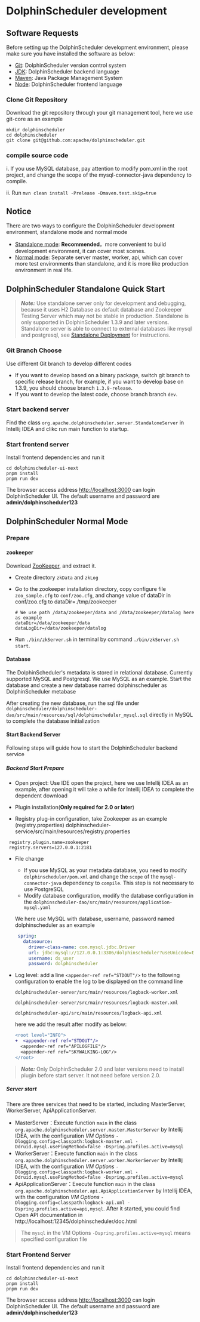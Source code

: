 # DolphinScheduler development

## Software Requests

Before setting up the DolphinScheduler development environment, please make sure you have installed the software as below:

* [Git](https://git-scm.com/downloads): DolphinScheduler version control system
* [JDK](https://www.oracle.com/technetwork/java/javase/downloads/index.html): DolphinScheduler backend language
* [Maven](http://maven.apache.org/download.cgi): Java Package Management System
* [Node](https://nodejs.org/en/download): DolphinScheduler frontend
 language

### Clone Git Repository

Download the git repository through your git management tool, here we use git-core as an example

```shell
mkdir dolphinscheduler
cd dolphinscheduler
git clone git@github.com:apache/dolphinscheduler.git
```
### compile source code

i. If you use MySQL database, pay attention to modify pom.xml in the root project, and change the scope of the mysql-connector-java dependency to compile.

ii. Run `mvn clean install -Prelease -Dmaven.test.skip=true`


## Notice

There are two ways to configure the DolphinScheduler development environment, standalone mode and normal mode

* [Standalone mode](#dolphinscheduler-standalone-quick-start): **Recommended**，more convenient to build development environment, it can cover most scenes.
* [Normal mode](#dolphinscheduler-normal-mode): Separate server master, worker, api, which can cover more test environments than standalone, and it is more like production environment in real life.

## DolphinScheduler Standalone Quick Start

> **_Note:_** Use standalone server only for development and debugging, because it uses H2 Database as default database and Zookeeper Testing Server which may not be stable in production.
> Standalone is only supported in DolphinScheduler 1.3.9 and later versions.
> Standalone server is able to connect to external databases like mysql and postgresql, see [Standalone Deployment](https://dolphinscheduler.apache.org/en-us/docs/dev/user_doc/guide/installation/standalone.html) for instructions.

### Git Branch Choose

Use different Git branch to develop different codes

* If you want to develop based on a binary package, switch git branch to specific release branch, for example, if you want to develop base on 1.3.9, you should choose branch `1.3.9-release`.
* If you want to develop the latest code, choose branch branch `dev`.

### Start backend server

Find the class `org.apache.dolphinscheduler.server.StandaloneServer` in Intellij IDEA and clikc run main function to startup.

### Start frontend server

Install frontend dependencies and run it

```shell
cd dolphinscheduler-ui-next
pnpm install
pnpm run dev
```

The browser access address [http://localhost:3000](http://localhost:3000) can login DolphinScheduler UI. The default username and password are **admin/dolphinscheduler123**

## DolphinScheduler Normal Mode

### Prepare

#### zookeeper

Download [ZooKeeper](https://www.apache.org/dyn/closer.lua/zookeeper/zookeeper-3.6.3), and extract it.

* Create directory `zkData` and `zkLog`
* Go to the zookeeper installation directory, copy configure file `zoo_sample.cfg` to `conf/zoo.cfg`, and change value of dataDir in conf/zoo.cfg to dataDir=./tmp/zookeeper

    ```shell
    # We use path /data/zookeeper/data and /data/zookeeper/datalog here as example
    dataDir=/data/zookeeper/data
    dataLogDir=/data/zookeeper/datalog
    ```

* Run `./bin/zkServer.sh` in terminal by command `./bin/zkServer.sh start`.

#### Database

The DolphinScheduler's metadata is stored in relational database. Currently supported MySQL and Postgresql. We use MySQL as an example. Start the database and create a new database named dolphinscheduler as DolphinScheduler metabase

After creating the new database, run the sql file under `dolphinscheduler/dolphinscheduler-dao/src/main/resources/sql/dolphinscheduler_mysql.sql` directly in MySQL to complete the database initialization

#### Start Backend Server

Following steps will guide how to start the DolphinScheduler backend service

##### Backend Start Prepare

* Open project: Use IDE open the project, here we use Intellij IDEA as an example, after opening it will take a while for Intellij IDEA to complete the dependent download
* Plugin installation(**Only required for 2.0 or later**)

 * Registry plug-in configuration, take Zookeeper as an example (registry.properties)
  dolphinscheduler-service/src/main/resources/registry.properties
  ```registry.properties
   registry.plugin.name=zookeeper
   registry.servers=127.0.0.1:2181
  ```
* File change
  * If you use MySQL as your metadata database, you need to modify `dolphinscheduler/pom.xml` and change the `scope` of the `mysql-connector-java` dependency to `compile`. This step is not necessary to use PostgreSQL
  * Modify database configuration, modify the database configuration in the `dolphinscheduler-dao/src/main/resources/application-mysql.yaml`


  We here use MySQL with database, username, password named dolphinscheduler as an example
  ```application-mysql.yaml
   spring:
     datasource:
       driver-class-name: com.mysql.jdbc.Driver
       url: jdbc:mysql://127.0.0.1:3306/dolphinscheduler?useUnicode=true&characterEncoding=UTF-8
       username: ds_user
       password: dolphinscheduler
  ```

* Log level: add a line `<appender-ref ref="STDOUT"/>` to the following configuration to enable the log to be displayed on the command line

  `dolphinscheduler-server/src/main/resources/logback-worker.xml`
  
  `dolphinscheduler-server/src/main/resources/logback-master.xml` 
  
  `dolphinscheduler-api/src/main/resources/logback-api.xml` 

  here we add the result after modify as below:

  ```diff
  <root level="INFO">
  +  <appender-ref ref="STDOUT"/>
    <appender-ref ref="APILOGFILE"/>
    <appender-ref ref="SKYWALKING-LOG"/>
  </root>
  ```

> **_Note:_** Only DolphinScheduler 2.0 and later versions need to inatall plugin before start server. It not need before version 2.0.

##### Server start

There are three services that need to be started, including MasterServer, WorkerServer, ApiApplicationServer.

* MasterServer：Execute function `main` in the class `org.apache.dolphinscheduler.server.master.MasterServer` by Intellij IDEA, with the configuration *VM Options* `-Dlogging.config=classpath:logback-master.xml -Ddruid.mysql.usePingMethod=false -Dspring.profiles.active=mysql`
* WorkerServer：Execute function `main` in the class `org.apache.dolphinscheduler.server.worker.WorkerServer` by Intellij IDEA, with the configuration *VM Options* `-Dlogging.config=classpath:logback-worker.xml -Ddruid.mysql.usePingMethod=false -Dspring.profiles.active=mysql`
* ApiApplicationServer：Execute function `main` in the class `org.apache.dolphinscheduler.api.ApiApplicationServer` by Intellij IDEA, with the configuration *VM Options* `-Dlogging.config=classpath:logback-api.xml -Dspring.profiles.active=api,mysql`. After it started, you could find Open API documentation in http://localhost:12345/dolphinscheduler/doc.html

> The `mysql` in the VM Options `-Dspring.profiles.active=mysql` means specified configuration file

### Start Frontend Server

Install frontend dependencies and run it

```shell
cd dolphinscheduler-ui-next
pnpm install
pnpm run dev
```

The browser access address [http://localhost:3000](http://localhost:3000) can login DolphinScheduler UI. The default username and password are **admin/dolphinscheduler123**
